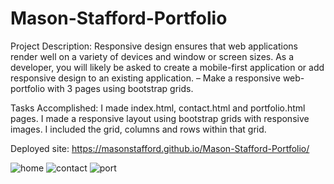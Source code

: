 # Mason-Stafford-Portfolio


Project Description: Responsive design ensures that web applications render well on a variety of devices and window or screen sizes. As a developer, you will likely be asked to create a mobile-first application or add responsive design to an existing application. – Make a responsive web-portfolio with 3 pages using bootstrap grids.

Tasks Accomplished: I made index.html, contact.html and portfolio.html pages. I made a responsive layout using bootstrap grids with responsive images. I included the grid, columns and rows within that grid.


Deployed site:  https://masonstafford.github.io/Mason-Stafford-Portfolio/


![home](https://user-images.githubusercontent.com/46834613/78411440-a4b88600-75dd-11ea-8e69-a70a8b1181fd.png)
![contact](https://user-images.githubusercontent.com/46834613/78411445-a8e4a380-75dd-11ea-8659-2164d6ea51d2.png)
![port](https://user-images.githubusercontent.com/46834613/78411435-a124ff00-75dd-11ea-9e94-1d1176f4b68b.png)
